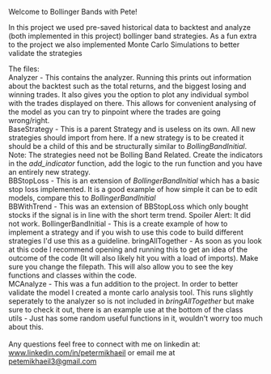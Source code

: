 Welcome to Bollinger Bands with Pete!

In this project we used pre-saved historical data to backtest and analyze (both implemented in this project) bollinger band strategies. As a fun extra to the project we also implemented Monte Carlo Simulations to better validate the strategies

The files: \
Analyzer - This contains the analyzer. Running this prints out information about the backtest such as the total returns, and the biggest losing and winning trades. It also gives you the option to plot any individual symbol with the trades displayed on there. This allows for convenient analysing of the model as you can try to pinpoint where the trades are going wrong/right. \
BaseStrategy - This is a parent Strategy and is useless on its own. All new strategies should import from here. If a new strategy is to be created it should be a child of this and be structurally similar to *BollingBandInitial*. Note: The strategies need not be Bolling Band Related. Create the indicators in the *add_indicator* function, add the logic to the run function and you have an entirely new strategy. \
BBStopLoss - This is an extension of *BollingerBandInitial* which has a basic stop loss implemented. It is a good example of how simple it can be to edit models, compare this to *BollingerBandInitial* \
BBWithTrend - This was an extension of BBStopLoss which only bought stocks if the signal is in line with the short term trend. Spoiler Alert: It did not work. 
BollingerBandInitial - This is a create example of how to implement a strategy and if you wish to use this code to build different strategies I'd use this as a guideline. 
bringAllTogether - As soon as you look at this code I recommend opening and running this to get an idea of the outcome of the code (It will also likely hit you with a load of imports). Make sure you change the filepath. This will also allow you to see the key functions and classes within the code. \
MCAnalyze - This was a fun addition to the project. In order to better validate the model I created a monte carlo analysis tool. This runs slightly seperately to the analyzer so is not included in *bringAllTogether* but make sure to check it out, there is an example use at the bottom of the class \
utils - Just has some random useful functions in it, wouldn't worry too much about this. \
\
Any questions feel free to connect with me on linkedin at: www.linkedin.com/in/petermikhaeil or email me at petemikhaeil3@gmail.com
